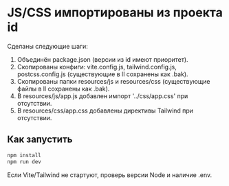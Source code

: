 # JS/CSS импортированы из проекта id

Сделаны следующие шаги:
1. Объединён package.json (версии из id имеют приоритет).
2. Скопированы конфиги: vite.config.js, tailwind.config.js, postcss.config.js (существующие в ll сохранены как .bak).
3. Скопированы папки resources/js и resources/css (существующие файлы в ll сохранены как .bak).
4. В resources/js/app.js добавлен импорт '../css/app.css' при отсутствии.
5. В resources/css/app.css добавлены директивы Tailwind при отсутствии.

## Как запустить
```bash
npm install
npm run dev
```
Если Vite/Tailwind не стартуют, проверь версии Node и наличие .env.
